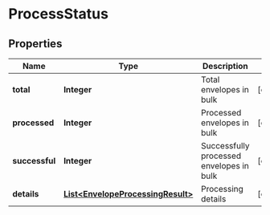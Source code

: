 

# ProcessStatus


## Properties

| Name | Type | Description | Notes |
|------------ | ------------- | ------------- | -------------|
|**total** | **Integer** | Total envelopes in bulk |  [optional] |
|**processed** | **Integer** | Processed envelopes in bulk |  [optional] |
|**successful** | **Integer** | Successfully processed envelopes in bulk |  [optional] |
|**details** | [**List&lt;EnvelopeProcessingResult&gt;**](EnvelopeProcessingResult.md) | Processing details |  [optional] |



